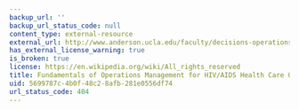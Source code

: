 ```yaml
---
backup_url: ''
backup_url_status_code: null
content_type: external-resource
external_url: http://www.anderson.ucla.edu/faculty/decisions-operations-and-technology-management/research/rajaram
has_external_license_warning: true
is_broken: true
license: https://en.wikipedia.org/wiki/All_rights_reserved
title: Fundamentals of Operations Management for HIV/AIDS Health Care Organizations
uid: 5699787c-4b0f-48c2-8afb-281e0556df74
url_status_code: 404
---
```

